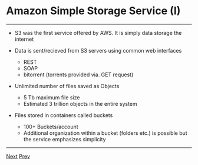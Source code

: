 # Amazon Simple Storage Service (I)

*** 
* S3 was the first service offered by AWS. It is simply data storage the internet
* Data is sent/recieved from S3 servers using common web interfaces
	* REST
	* SOAP
	* bitorrent (torrents provided via. GET request)

* Unlimited number of files saved as Objects
	* 5 Tb maximum file size
	* Estimated 3 trillion objects in the entire system

* Files stored in containers called buckets
	* 100+ Buckets/account 
	* Additional organization within a bucket (folders etc.) is possible but the service emphasizes simplicity
***

[Next](https://github.com/AustinCerny/CSCI582_Presentation4/blob/master/slide11.md)
[Prev](https://github.com/AustinCerny/CSCI582_Presentation4/blob/master/slide09.md)
